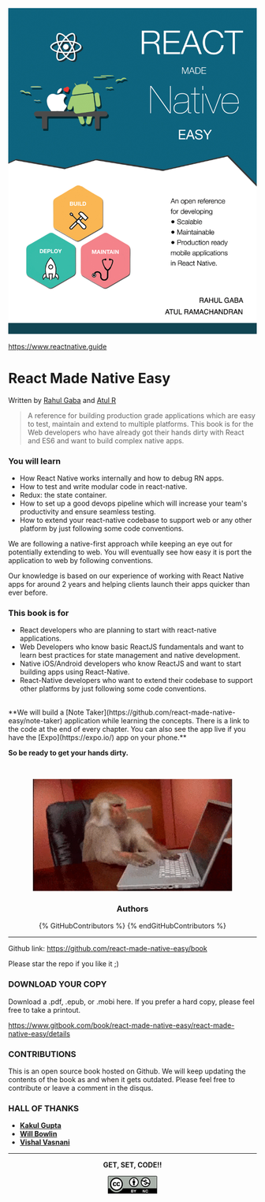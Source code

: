 <div style="text-align:center">
<img src="/cover.jpg" style="display:inline-block;max-height:85vh;" hspace="0">
</div>

 <a href="https://www.reactnative.guide" style="display:block;text-align:center;font-weight:bold;text-decoration:none">https://www.reactnative.guide </a>

# React Made Native Easy
<p >Written by <a href='http://rahulgaba.com'>Rahul Gaba</a> and <a href='http://atulr.com'>Atul R</a></p>


>A reference for building production grade applications which are easy to test, maintain and extend to multiple platforms. This book is for the Web developers who have already got their hands dirty with React and ES6 and want to build complex native apps.

### You will learn

* How React Native works internally and how to debug RN apps.
* How to test and write modular code in react-native.
* Redux: the state container.
* How to set up a good devops pipeline which will increase your team's productivity and ensure seamless testing.
* How to extend your react-native codebase to support web or any other platform by just following some code conventions.

We are following a native-first approach while keeping an eye out for potentially extending to web. You will eventually see how easy it is port the application to web by following conventions.

Our knowledge is based on our experience of working with React Native apps for around 2 years and helping clients launch their apps quicker than ever before.

### This book is for

- React developers who are planning to start with react-native applications.
- Web Developers who know basic ReactJS fundamentals and want to learn best practices for state management and native development.
- Native iOS/Android developers who know ReactJS and want to start building apps using React-Native.
- React-Native developers who want to extend their codebase to support other platforms by just following some code conventions.

<br/>
**We will build a [Note Taker](https://github.com/react-made-native-easy/note-taker) application while learning the concepts. There is a link to the code at the end of every chapter. You can also see the app live if you have the [Expo](https://expo.io/) app on your phone.**

**So be ready to get your hands dirty.**

<br/>
<p align='center'>
  <img src="/assets/images/0/getset.gif" style="width: 80%;display:inline-block;" hspace="20"/>
</p>


<h3 align='center'>Authors</h3>
<center>
  {% GitHubContributors %}
  {% endGitHubContributors %}
</center>

<hr/>


Github link:
https://github.com/react-made-native-easy/book

Please star the repo if you like it ;)



### DOWNLOAD YOUR COPY

Download a .pdf, .epub, or .mobi here. If you prefer a hard copy, please feel free to take a printout.

https://www.gitbook.com/book/react-made-native-easy/react-made-native-easy/details



### CONTRIBUTIONS

This is an open source book hosted on Github. We will keep updating the contents of the book as and when it gets outdated. Please feel free to contribute or leave a comment in the disqus.


### HALL OF THANKS

- [**Kakul Gupta**](https://github.com/react-made-native-easy/book/commits?author=kakulgupta)
- [**Will Bowlin**](https://github.com/react-made-native-easy/book/commits?author=wbowlin)
- [**Vishal Vasnani**](https://github.com/react-made-native-easy/book/commits?author=vishal9950)





<hr/>
<p align='center'><b>GET, SET, CODE!!</b></p>

<img src="/assets/images/license.png" style="display:block;margin:0 auto;width:100px"/>
